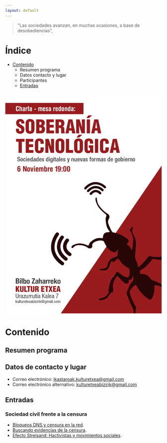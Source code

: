 ```yaml
---
layout: default
---
```


> "Las sociedades avanzan, en muchas ocasiones, a base de desobediencias”,

# Índice

* [Contenido](#contenido)
	* Resumen programa 
	* Datos contacto y lugar
	* Participantes
	* [Entradas](#entradas)
		
![](Soberania_tecnologica_AF.jpg)

# Contenido

## Resumen programa

## Datos de contacto y lugar

* Correo electrónico: ikastaroak.kulturetxea@gmail.com
* Correo electrónico alternativo: kulturetxeabizirik@gmail.com

## Entradas

### Sociedad civil frente a la censura

* [Bloqueos DNS y censura en la red](bloqueos-dns-y-censura-en-la-red.md).
* [Buscando evidencias de la censura](evidencias-censura.md).
* [Efecto Streisand: Hactivistas y movimientos sociales](efecto-streisand-hactivistas-y-movimientos-sociales.md).